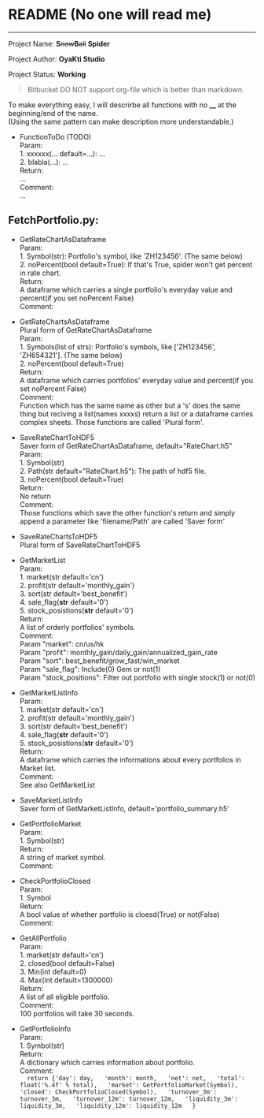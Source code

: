 # README (No one will read me)
--------------------------------------

Project Name: **S**~~now~~**B**~~all~~ **Spider**

Project Author: **OyaKti Studio**

Project Status: **Working**


> Bitbucket DO NOT support org-file which is better than markdown.


To make everything easy, I will descrirbe all functions with no **__** at the beginning/end of the name.  
(Using the same pattern can make description more understandable.)  

* FunctionToDo  (TODO)  
    Param:  
        1. xxxxxx(... default=...): ...  
        2. blabla(...): ...  
    Return:  
        ...  
    Comment:  
        ...  

## FetchPortfolio.py:  
  
* GetRateChartAsDataframe  
    Param:   
        1. Symbol(str): Portfolio's symbol, like 'ZH123456'. (The same below)  
        2. noPercent(bool default=True): If that's True, spider won't get percent in rate chart.   
    Return:  
        A dataframe which carries a single portfolio's everyday value and percent(if you set noPercent False)  
    Comment:  
        
* GetRateChartsAsDataframe  
    Plural form of GetRateChartAsDataframe  
    Param:   
        1. Symbols(list of strs): Portfolio's symbols, like ['ZH123456', 'ZH654321']. (The same below)  
        2. noPercent(bool default=True)  
    Return:  
        A dataframe which carries portfolios' everyday value and percent(if you set noPercent False)  
    Comment:  
        Function which has the same name as other but a 's' does the same thing but reciving a list(names xxxx*s*) return a list or a dataframe carries complex sheets. Those functions are called 'Plural form'.  
    
* SaveRateChartToHDF5  
    Saver form of GetRateChartAsDataframe, default="RateChart.h5"  
    Param:  
        1. Symbol(str)  
        2. Path(str default="RateChart.h5"): The path of hdf5 file.  
        3. noPercent(bool default=True)  
    Return:  
        No return  
    Comment:  
        Those functions which save the other function's return and simply append a parameter like 'filename/Path' are called 'Saver form'  
      
* SaveRateChartsToHDF5  
    Plural form of SaveRateChartToHDF5  
      
* GetMarketList  
    Param:  
        1. market(str default='cn')  
        2. profit(str default='monthly_gain')  
        3. sort(str default='best_benefit')  
        4. sale_flag(**str** default='0')  
        5. stock_posistions(**str** default='0')  
    Return:  
        A list of orderly portfolios' symbols.  
    Comment:  
        Param "market": cn/us/hk  
        Param "profit": monthly_gain/daily_gain/annualized_gain_rate  
        Param "sort": best_benefit/grow_fast/win_market  
        Param "sale_flag": Include(0) Gem or not(1)  
        Param "stock_positions": Filter out portfolio with single stock(1) or not(0)  
      
* GetMarketListInfo  
    Param:  
        1. market(str default='cn')  
        2. profit(str default='monthly_gain')  
        3. sort(str default='best_benefit')  
        4. sale_flag(**str** default='0')  
        5. stock_posistions(**str** default='0')  
    Return:  
        A dataframe which carries the informations about every portfolios in Market list.  
    Comment:  
        See also GetMarketList  
          
* SaveMarketListInfo  
    Saver form of GetMarketListInfo, default='portfolio_summary.h5'  
      
* GetPortfolioMarket  
    Param:  
        1. Symbol(str)  
    Return:  
        A string of market symbol.  
    Comment:  
      
* CheckPortfolioClosed  
    Param:  
        1. Symbol  
    Return:  
        A bool value of whether portfolio is cloesd(True) or not(False)  
    Comment:   
      
* GetAllPortfolio  
    Param:  
        1. market(str default='cn')  
        2. closed(bool default=False)  
        3. Min(int default=0)  
        4. Max(int default=1300000)  
    Return:  
        A list of all eligible portfolio.  
    Comment:  
        100 portfolios will take 30 seconds.   
          
* GetPortfolioInfo  
    Param:  
        1. Symbol(str)  
    Return:  
        A dictionary which carries information about portfolio.  
    Comment:  
        `  
        return {'day': day,  
                'month': month,  
                'net': net,  
                'total': float('%.4f' % total),  
                'market': GetPortfolioMarket(Symbol),  
                'closed': CheckPortfolioClosed(Symbol),  
                'turnover_3m': turnover_3m,  
                'turnover_12m': turnover_12m,  
                'liquidity_3m': liquidity_3m,  
                'liquidity_12m': liquidity_12m  
                }  
        `